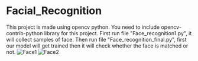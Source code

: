 # Facial_Recognition
This project is made using opencv python. You need to include opencv-contrib-python library for this project. First run file "Face_recognition1.py", it will collect samples of face. Then run file "Face_recognition_final.py", first our model will get trained then it will check whether the face is matched or not.
![Face1](https://user-images.githubusercontent.com/42926672/62005819-6e755d80-b156-11e9-85e7-6f23e065a0b0.png)
![Face2](https://user-images.githubusercontent.com/42926672/62005824-84831e00-b156-11e9-8440-95df7030c48d.png)
